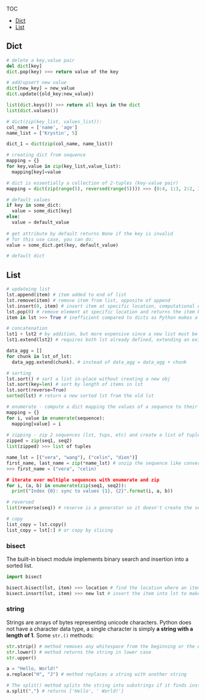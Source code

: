 TOC
- [Dict](https://github.com/krystinli/code_snippet_collection/blob/master/Python_Functions/Data_Types.md#dict)
- [List](https://github.com/krystinli/code_snippet_collection/blob/master/Python_Functions/Data_Types.md#list)

## Dict
```py
# delete a key,value pair 
del dict[key]
dict.pop(key) >>> return value of the key 

# add/upsert new value
dict[new_key] = new_value
dict.update({old_key:new_value})

list(dict.keys()) >>> return all keys in the dict 
list(dict.values())

# dict(zip(key_list, values_list)):
col_name = ['name', 'age']
name_list = ['Krystin', 5]

dict_1 = dict(zip(col_name, name_list))

# creating dict from sequence
mapping = {}
for key,value in zip(key_list,value_list):
  mapping[key]=value

# dict is essentially a collection of 2-tuples (key-value pair)
mapping = dict(zip(range(5), reversed(range(5)))) >>> {0:4, 1:3, 2:2, 3:1, 4:0}

# default values
if key in some_dict:
  value = some_dict[key]
else:
  value = default_value 
  
# get attribute by default returns None if the key is invalid 
# for this use case, you can do:
value = some_dict.get(key, default_value)

# default dict
```

## List
```py
# updateing list
lst.append(item) # item added to end of list
lst.remove(item) # remove item from list, opposite of append
lst.insert(0, item) # insert item at specific location, computational expensive compared to append 
lst.pop(0) # remove element at specific location and returns the item being removed, oppostive of insert 
item in lst >>> True # inefficient compared to dicts as Python makes a linear scan across value in lst 

# concatenation
lst1 + lst2 # by addition, but more expensive since a new list must be created and the objs copied over 
lst1.extend(lst2) # requires both lst already defined, extending an existing list, and hence more preferrable:

data_agg = []
for chunk in lst_of_lst:
  data_agg.extend(chunk). # instead of data_agg = data_agg + chunk 

# sorting 
lst.sort() # sort a list in-place without creating a new obj 
lst.sort(key=len) # sort by length of items in lst
lst.sort(reverse=True)
sorted(lst) # return a new sorted lst from the old lst

# enumerate - compute a dict mapping the values of a sequence to their locations in the sequence 
mapping = {}
for i, value in enumerate(sequence):
  mapping[value] = i
  
# zipping - zip 2 sequences (lst, tups, etc) and create a list of tuples 
zipped = zip(seq1, seq2)
list(zipped) >>> list of tuples 

name_lst = [("vera", "wang"), ("celin", "dion")]
first_name, last_name = zip(*name_lst) # unzip the sequence like converting a list of rows to cols
>>> first_name = ("vera", "celin)

# iterate over multiple sequences with enumerate and zip
for i, (a, b) in enumerate(zip(seq1, seq2)):
  print("Index {0}: sync to values {1}, {2}".format(i, a, b))

# reversed
list(reverse(seq)) # reserve is a generator so it doesn't create the sequence until materialized (with list or for loop)

# copy
list_copy = lst.copy() 
list_copy = lst[:] # or copy by slicing
```

### bisect
The built-in bisect module implements binary search and insertion into a sorted list.
```py
import bisect

bisect.bisect(lst, item) >>> location # find the location where an item should be inserted 
bisect.insort(lst, item) >>> new lst # insert the item into lst to make a new lst (without checking if current lst is sorted)
```

### string
Strings are arrays of bytes representing unicode characters. Python does not have a character data type, a single character is simply **a string with a length of 1**. Some `str.()` methods:
```python
str.strip() # method removes any whitespace from the beginning or the end
str.lower() # method returns the string in lower case
str.upper()

a = "Hello, World!"
a.replace("H", "J") # method replaces a string with another string

# The split() method splits the string into substrings if it finds instances of the separator:
a.split(",") # returns ['Hello', ' World!']
```


